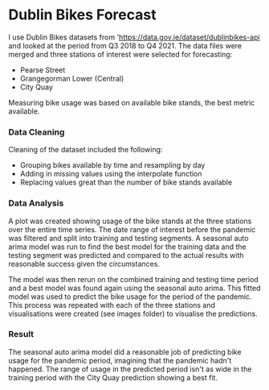 # Dublin Bikes Forecast

I use Dublin Bikes datasets from 'https://data.gov.ie/dataset/dublinbikes-api and looked at the period from Q3 2018 to Q4 2021. The data files were merged and three stations of interest were selected for forecasting: 
* Pearse Street
* Grangegorman Lower (Central)
* City Quay

Measuring bike usage was based on available bike stands, the best metric available. 

### Data Cleaning
Cleaning of the dataset included the following:

* Grouping bikes available by time and resampling by day
* Adding in missing values using the interpolate function
* Replacing values great than the number of bike stands available

### Data Analysis
A plot was created showing usage of the bike stands at the three stations over the entire time series. The date range of interest before the pandemic was filtered and split into training and testing segments. A seasonal auto arima model was run to find the best model for the training data and the testing segment was predicted and compared to the actual results with reasonable success given the circumstances. 

The model was then rerun on the combined training and testing time period and a best model was found again using the seasonal auto arima. This fitted model was used to predict the bike usage for the period of the pandemic. This process was repeated with each of the three stations and visualisations were created (see images folder) to visualise the predictions. 

### Result
The seasonal auto arima model did a reasonable job of predicting bike usage for the pandemic period, imagining that the pandemic hadn't happened. The range of usage in the predicted period isn't as wide in the training period with the City Quay prediction showing a best fit.